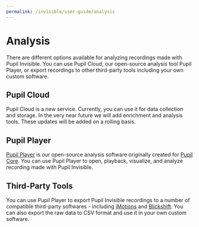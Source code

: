 ```yaml
---
permalink: /invisible/user-guide/analysis
---
```



# Analysis
There are different options available for analyzing recordings made with Pupil Invisible. You can use Pupil Cloud, our open-source analysis tool Pupil Player, or export recordings to other third-party tools including your own custom software.

## Pupil Cloud
Pupil Cloud is a new service. Currently, you can use it for data collection and storage. In the very near future we will add enrichment and analysis tools. These updates will be added on a rolling basis.

## Pupil Player
[Pupil Player](/core/software/pupil-player/) is our open-source analysis software originally created for [Pupil Core](/core "Pupil Core user docs"). You can use Pupil Player to open, playback, visualize, and analyze recording made with Pupil Invisible. 

## Third-Party Tools
You can use Pupil Player to export Pupil Invisible recordings to a number of compatible third-party softwares - including [iMotions](https://imotions.com "iMotions Platform - human behavior analysis platform") and [Blickshift](https://blickshift.com "Blickshift - eye tracking analysis software"). You can also export the raw data to CSV format and use it in your own custom software.
